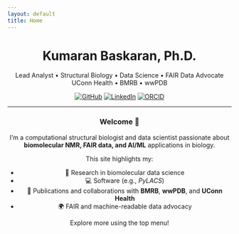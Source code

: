 ```yaml
---
layout: default
title: Home
---
```


<div align="center">

# **Kumaran Baskaran, Ph.D.**

Lead Analyst • Structural Biology • Data Science • FAIR Data Advocate  
UConn Health • BMRB • wwPDB

[![GitHub](https://img.shields.io/badge/GitHub-kumar--physics-181717?logo=github)](https://github.com/kumar-physics)
[![LinkedIn](https://img.shields.io/badge/LinkedIn-Kumaran%20Baskaran-0A66C2?logo=linkedin)](https://www.linkedin.com/in/kumaranbaskaran)
[![ORCID](https://img.shields.io/badge/ORCID-0000--0003--3077--3402-A6CE39?logo=orcid)](https://orcid.org/0000-0003-3077-3402)

---

### Welcome 👋

I’m a computational structural biologist and data scientist passionate about **biomolecular NMR, FAIR data, and AI/ML** applications in biology.

This site highlights my:
- 🧬 Research in biomolecular data science  
- 💻 Software (e.g., *PyLACS*)  
- 🧠 Publications and collaborations with **BMRB**, **wwPDB**, and **UConn Health**  
- 🌍 FAIR and machine-readable data advocacy  

Explore more using the top menu!

</div>
